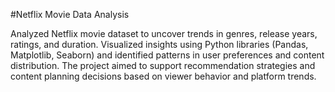 #Netflix Movie Data Analysis

Analyzed Netflix movie dataset to uncover trends in genres, release years, ratings, and duration. Visualized insights using Python libraries (Pandas, Matplotlib, Seaborn) and identified patterns in user preferences and content distribution. The project aimed to support recommendation strategies and content planning decisions based on viewer behavior and platform trends.

